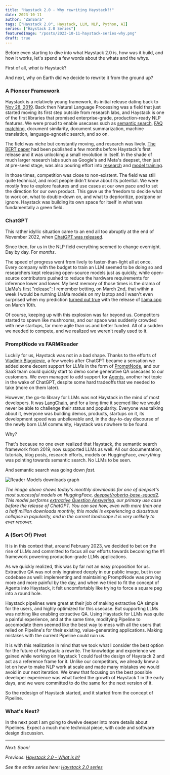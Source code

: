 ```yaml
---
title: "Haystack 2.0 - Why rewriting Haystack?!"
date: 2023-10-11
author: "ZanSara"
tags: ["Haystack 2.0", Haystack, LLM, NLP, Python, AI]
series: ["Haystack 2.0 Series"]
featuredImage: "/posts/2023-10-11-haystack-series-why.png"
draft: true
---
```


Before even starting to dive into what Haystack 2.0 is, how was it build, and how it works, let's spend a few words about the whats and the whys.

First of all, *what is* Haystack?

And next, why on Earth did we decide to rewrite it from the ground up?

### A Pioneer Framework

Haystack is a relatively young framework, its initial release dating back to [Nov 28, 2019](https://github.com/deepset-ai/haystack/releases/tag/0.1.0). Back then Natural Language Processing was a field that just started moving its first step outside from research labs, and Haystack is one of the first libraries that promised enterprise-grade, production-ready NLP features. We were proud to enable usecases such as [semantic search](https://medium.com/deepset-ai/what-semantic-search-can-do-for-you-ea5b1e8dfa7f), [FAQ matching](https://medium.com/deepset-ai/semantic-faq-search-with-haystack-6a03b1e13053), document similarity,  document summarization, machine translation, language-agnostic search, and so on. 

The field was niche but constantly moving, and research was lively. [The BERT paper](https://arxiv.org/abs/1810.04805) had been published a few months before Haystack's first release and it was unlocking a small revolution in itself. In the shade of much larger research labs such as Google's and Meta's deepset, then just at pre-seed stage, was also pouring effort into [research](https://arxiv.org/abs/2104.12741) and [model training](https://huggingface.co/deepset).

In those times, competition was close to non-existent. The field was still quite technical, and most people didn't know about its potential. We were mostly free to explore features and use cases at our own pace and to set the direction for our own product. This gave us the freedom to decide what to work on, what to double-down on, and what to deprioritize, postpone or ignore. Haystack was building its own space for itself in what was fundamentally a green field.


### ChatGPT

This rather idyllic situation came to an end all too abruptly at the end of November 2022, when [ChatGPT was released](https://openai.com/blog/chatgpt).

Since then, for us in the NLP field everything seemed to change overnight. Day by day. For *months*. 

The speed of progress went from lively to faster-than-light all at once. Every company with the budget to train an LLM seemed to be doing so and researchers kept releasing open-source models just as quickly, while open-source contributors pushed to reduce the hardware requirements for inference lower and lower. My best memory of those times is the drama of [LlaMa's first "release"](https://github.com/facebookresearch/llama/pull/73): I remember betting, on March 2nd, that within a week I would be running LlaMa models on my laptop and I wasn't even surprised when my prediction [turned out true](https://news.ycombinator.com/item?id=35100086) with the release of [llama.cpp](https://github.com/ggerganov/llama.cpp) on March 10th.

Of course, keeping up with this explosion was far beyond us. Competitors started to spawn like mushrooms, and our space was suddenly crowded with new startups, far more agile than us and better funded. All of a sudden we needed to compete, and we realized we weren't really used to it.

### PromptNode vs FARMReader

Luckily for us, Haystack was not in a bad shape. Thanks to the efforts of [Vladimir Blagojevic](https://twitter.com/vladblagoje), a few weeks after ChatGPT became a sensation we added some decent support for LLMs in the form of [PromptNode](https://github.com/deepset-ai/haystack/pull/3665), and our SaaS team could quickly start to demo some generative QA usecases to our customers. We even managed to add support for [Agents](https://github.com/deepset-ai/haystack/pull/3925), another hot topic in the wake of ChatGPT, despite some hard tradeoffs that we needed to take (more on them later).

However, the go-to library for LLMs was not Haystack in the mind of most developers. It was [LangChain](https://docs.langchain.com/docs/), and for a long time it seemed like we would never be able to challenge their status and popularity. Everyone was talking about it, everyone was building demos, products, startups on it, its development speed was unbelievable and, in the day-to-day discourse of the newly born LLM community, Haystack was nowhere to be found.

Why?

That's because no one even realized that Haystack, the semantic search framework from 2019, now supported LLMs as well. All our documentation, tutorials, blog posts, research efforts, models on HuggingFace, *everything* was pointing towards semantic search. No LLMs to be seen.

And semantic search was going down *fast*.

![Reader Models downloads graph](/posts/2023-10-11-haystack-series-why-reader-model-downloads.png)

*The image above shows today's monthly downloads for one of deepset's most successful models on HuggingFace, 
[deepset/roberta-base-squad2](https://huggingface.co/deepset/roberta-base-squad2). This model performs [extractive Question Answering](https://huggingface.co/tasks/question-answering), our primary use case before the release of ChatGPT. You can see how, even with more than one a half million downloads monthly, this model is experiencing a disastrous collapse in popularity, and in the current landscape it is very unlikely to ever recover.*


### A (Sort Of) Pivot

It is in this context that, around February 2023, we decided to bet on the rise of LLMs and committed to focus all our efforts towards becoming the #1 framework powering production-grade LLMs applications.

As we quickly realized, this was by far not an easy proposition for us. Extractive QA was not only ingrained deeply in our public image, but in our codebase as well: implementing and maintaining PromptNode was proving more and more painful by the day, and when we tried to fit the concept of Agents into Haystack, it felt uncomfortably like trying to force a square peg into a round hole.

Haystack pipelines were great at their job of making extractive QA simple for the users, and highly optimized for this usecase. But supporting LLMs was nothing like enabling extractive QA. Using Haystack for LLMs was quite a painful experience, and at the same time, modifying Pipeline to accomodate them seemed like the best way to mess with all the users that relied on Pipeline's for their existing, value-generating applications. Making mistakes with the current Pipeline could ruin us.

It is with this realization in mind that we took what I consider the best option for the future of Haystack: a rewrite. The knowledge and experience we gained while working on Haystack 1 could fuel the design of Haystack 2 and act as a reference frame for it. Unlike our competitors, we already knew a lot on how to make NLP work at scale and made many mistakes we would avoid in our next iteration. We knew that focusing on the best possible developer experience was what fueled the growth of Haystack 1 in the early days, and we were committed to do the same for the next version of it.

So the redesign of Haystack started, and it started from the concept of Pipeline.

### What's Next?

In the next post I am going to dwelve deeper into more details about Pipelines. Expect a much more technical piece, with code and software design discussion.

---

*Next: Soon!*

*Previous: [Haystack 2.0 - What is it?](/posts/2023-10-10-haystack-series-intro)*

*See the entire series here: [Haystack 2.0 series](/series/haystack-2.0-series/)*